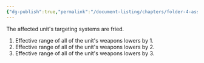 ```yaml
---
{"dg-publish":true,"permalink":"/document-listing/chapters/folder-4-assembly/weapon-folder/damage-tags-folder/tag-emp-debilitations/debilitation-2/"}
---
```


The affected unit's targeting systems are fried.
1. Effective range of all of the unit's weapons lowers by 1.
2. Effective range of all of the unit's weapons lowers by 2.
3. Effective range of all of the unit's weapons lowers by 3.